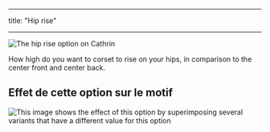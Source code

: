 - - -
title: "Hip rise"
- - -

![The hip rise option on Cathrin](./hiprise.svg)

How high do you want to corset to rise on your hips, in comparison to the center front and center back.

## Effet de cette option sur le motif

![This image shows the effect of this option by superimposing several variants that have a different value for this option](cathrin_hiprise_sample.svg "Effect of this option on the pattern")
